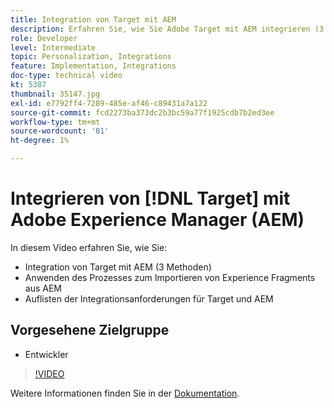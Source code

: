 ```yaml
---
title: Integration von Target mit AEM
description: Erfahren Sie, wie Sie Adobe Target mit AEM integrieren (3 Methoden). Erfahren Sie, wie Sie den Prozess anwenden, um Experience Fragments aus AEM zu importieren. Machen Sie sich mit den Integrationsanforderungen für Adobe Target und AEM vertraut.
role: Developer
level: Intermediate
topic: Personalization, Integrations
feature: Implementation, Integrations
doc-type: technical video
kt: 5387
thumbnail: 35147.jpg
exl-id: e7792ff4-7289-485e-af46-c89431a7a122
source-git-commit: fcd2273ba373dc2b3bc59a77f1925cdb7b2ed3ee
workflow-type: tm+mt
source-wordcount: '81'
ht-degree: 1%

---
```


# Integrieren von [!DNL Target] mit Adobe Experience Manager (AEM)

In diesem Video erfahren Sie, wie Sie:

* Integration von Target mit AEM (3 Methoden)
* Anwenden des Prozesses zum Importieren von Experience Fragments aus AEM
* Auflisten der Integrationsanforderungen für Target und AEM

## Vorgesehene Zielgruppe

* Entwickler

>[!VIDEO](https://video.tv.adobe.com/v/35147/?quality=12)

Weitere Informationen finden Sie in der [Dokumentation](https://experienceleague.adobe.com/docs/target/using/experiences/offers/aem-experience-fragments.html?lang=en).
